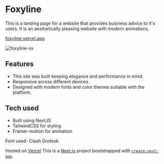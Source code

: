 # Foxyline
This is a landing page for a website that provides business advice to it's users. It is an aesthetically pleasing website with modern animations.

[foxyline.vercel.app](https://foxyline.vercel.app/)

![foxyline-ss](https://github.com/user-attachments/assets/15510753-aa94-4169-a0ec-9e0c19aefc48)


## Features
- This site was built keeping elegance and performance in mind.
- Responsive across different devices.
- Designed with modern fonts and color themes suitable with the platform.

## Tech used
- Built using NextJS
- TailwindCSS for styling
- Framer-motion for animation

Font used- Clash Grotesk

Hosted on [Vercel](https://vercel.com/)
This is a [Next.js](https://nextjs.org/) project bootstrapped with [`create-next-app`](https://github.com/vercel/next.js/tree/canary/packages/create-next-app).







